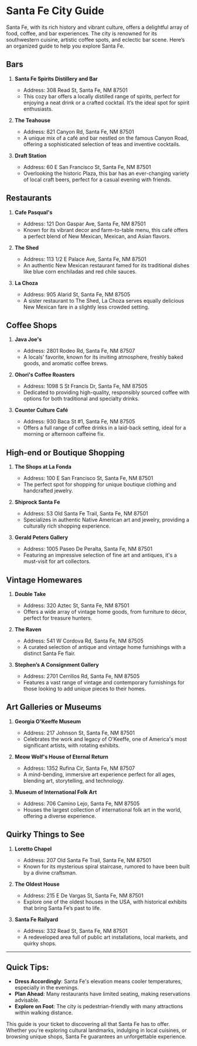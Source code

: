 # Santa Fe City Guide

Santa Fe, with its rich history and vibrant culture, offers a delightful array of food, coffee, and bar experiences. The city is renowned for its southwestern cuisine, artistic coffee spots, and eclectic bar scene. Here’s an organized guide to help you explore Santa Fe.

## Bars
1. **Santa Fe Spirits Distillery and Bar**
   - Address: 308 Read St, Santa Fe, NM 87501
   - This cozy bar offers a locally distilled range of spirits, perfect for enjoying a neat drink or a crafted cocktail. It’s the ideal spot for spirit enthusiasts.
   
2. **The Teahouse**
   - Address: 821 Canyon Rd, Santa Fe, NM 87501
   - A unique mix of a café and bar nestled on the famous Canyon Road, offering a sophisticated selection of teas and inventive cocktails.

3. **Draft Station**
   - Address: 60 E San Francisco St, Santa Fe, NM 87501
   - Overlooking the historic Plaza, this bar has an ever-changing variety of local craft beers, perfect for a casual evening with friends.

## Restaurants
1. **Cafe Pasqual's**
   - Address: 121 Don Gaspar Ave, Santa Fe, NM 87501
   - Known for its vibrant decor and farm-to-table menu, this café offers a perfect blend of New Mexican, Mexican, and Asian flavors.

2. **The Shed**
   - Address: 113 1/2 E Palace Ave, Santa Fe, NM 87501
   - An authentic New Mexican restaurant famed for its traditional dishes like blue corn enchiladas and red chile sauces.

3. **La Choza**
   - Address: 905 Alarid St, Santa Fe, NM 87505
   - A sister restaurant to The Shed, La Choza serves equally delicious New Mexican fare in a slightly less crowded setting.

## Coffee Shops
1. **Java Joe's**
   - Address: 2801 Rodeo Rd, Santa Fe, NM 87507
   - A locals’ favorite, known for its inviting atmosphere, freshly baked goods, and aromatic coffee brews.

2. **Ohori's Coffee Roasters**
   - Address: 1098 S St Francis Dr, Santa Fe, NM 87505
   - Dedicated to providing high-quality, responsibly sourced coffee with options for both traditional and specialty drinks.

3. **Counter Culture Café**
   - Address: 930 Baca St #1, Santa Fe, NM 87505
   - Offers a full range of coffee drinks in a laid-back setting, ideal for a morning or afternoon caffeine fix.

## High-end or Boutique Shopping
1. **The Shops at La Fonda**
   - Address: 100 E San Francisco St, Santa Fe, NM 87501
   - The perfect spot for shopping for unique boutique clothing and handcrafted jewelry.

2. **Shiprock Santa Fe**
   - Address: 53 Old Santa Fe Trail, Santa Fe, NM 87501
   - Specializes in authentic Native American art and jewelry, providing a culturally rich shopping experience.

3. **Gerald Peters Gallery**
   - Address: 1005 Paseo De Peralta, Santa Fe, NM 87501
   - Featuring an impressive selection of fine art and antiques, it's a must-visit for art collectors.

## Vintage Homewares
1. **Double Take**
   - Address: 320 Aztec St, Santa Fe, NM 87501
   - Offers a wide array of vintage home goods, from furniture to décor, perfect for treasure hunters.

2. **The Raven**
   - Address: 541 W Cordova Rd, Santa Fe, NM 87505
   - A curated selection of antique and vintage home furnishings with a distinct Santa Fe flair.

3. **Stephen’s A Consignment Gallery**
   - Address: 2701 Cerrillos Rd, Santa Fe, NM 87505
   - Features a vast range of vintage and contemporary furnishings for those looking to add unique pieces to their homes.

## Art Galleries or Museums
1. **Georgia O'Keeffe Museum**
   - Address: 217 Johnson St, Santa Fe, NM 87501
   - Celebrates the work and legacy of O’Keeffe, one of America's most significant artists, with rotating exhibits.

2. **Meow Wolf's House of Eternal Return**
   - Address: 1352 Rufina Cir, Santa Fe, NM 87507
   - A mind-bending, immersive art experience perfect for all ages, blending art, storytelling, and technology.

3. **Museum of International Folk Art**
   - Address: 706 Camino Lejo, Santa Fe, NM 87505
   - Houses the largest collection of international folk art in the world, offering a diverse experience.

## Quirky Things to See
1. **Loretto Chapel**
   - Address: 207 Old Santa Fe Trail, Santa Fe, NM 87501
   - Known for its mysterious spiral staircase, rumored to have been built by a divine craftsman.

2. **The Oldest House**
   - Address: 215 E De Vargas St, Santa Fe, NM 87501
   - Explore one of the oldest houses in the USA, with historical exhibits that bring Santa Fe’s past to life.

3. **Santa Fe Railyard**
   - Address: 332 Read St, Santa Fe, NM 87501
   - A redeveloped area full of public art installations, local markets, and quirky shops.

---

## Quick Tips:
- **Dress Accordingly**: Santa Fe's elevation means cooler temperatures, especially in the evenings.
- **Plan Ahead**: Many restaurants have limited seating, making reservations advisable.
- **Explore on Foot**: The city is pedestrian-friendly with many attractions within walking distance.

This guide is your ticket to discovering all that Santa Fe has to offer. Whether you're exploring cultural landmarks, indulging in local cuisines, or browsing unique shops, Santa Fe guarantees an unforgettable experience.